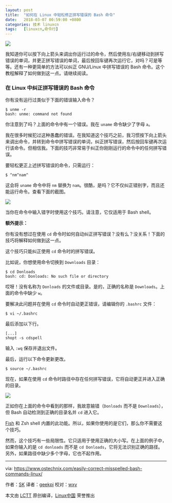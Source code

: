 ```yaml
---
layout: post
title:	"如何在 Linux 中轻松修正拼写错误的 Bash 命令"
date:	2018-03-07 00:59:00 +0800 
categories:	技术 linuxcn 
tags:	[linuxcn,命令行]
---
```



![](/Asserts/Images//attachment/album/201803/07/010337p5hzlcgh5tehcx5h.jpg)


我知道你可以按下向上箭头来调出你运行过的命令，然后使用左/右键移动到拼写错误的单词，并更正拼写错误的单词，最后按回车键再次运行它，对吗？可是等等。还有一种更简单的方法可以纠正 GNU/Linux 中拼写错误的 Bash 命令。这个教程解释了如何做到这一点。请继续阅读。


### 在 Linux 中纠正拼写错误的 Bash 命令


你有没有运行过类似于下面的错误输入命令？



```
$ unme -r
bash: unme: command not found

```

你注意到了吗？上面的命令中有一个错误。我在 `uname` 命令缺少了字母 `a`。


我在很多时候犯过这种愚蠢的错误。在我知道这个技巧之前，我习惯按下向上箭头来调出命令，并转到命令中拼写错误的单词，纠正拼写错误，然后按回车键再次运行该命令。但相信我。下面的技巧非常易于纠正你刚刚运行的命令中的任何拼写错误。


要轻松更正上述拼写错误的命令，只需运行：



```
$ ^nm^nam^

```

这会将 `uname` 命令中将 `nm` 替换为 `nam`。很酷，是吗？它不仅纠正错别字，而且还能运行命令。查看下面的截图。


![](/Asserts/Images//attachment/album/201803/07/005929zlifqfcc4xix7rqq.png)


当你在命令中输入错字时使用这个技巧。请注意，它仅适用于 Bash shell。


**额外提示：**


你有没有想过在使用 `cd` 命令时如何自动纠正拼写错误？没有么？没关系！下面的技巧将解释如何做到这一点。


这个技巧只能纠正使用 `cd` 命令时的拼写错误。


比如说，你想使用命令切换到 `Downloads` 目录：



```
$ cd Donloads
bash: cd: Donloads: No such file or directory

```

哎呀！没有名称为 `Donloads` 的文件或目录。是的，正确的名称是 `Downloads`。上面的命令中缺少 `w`。


要解决此问题并在使用 `cd` 命令时自动更正错误，请编辑你的 `.bashrc` 文件：



```
$ vi ~/.bashrc

```

最后添加以下行。



```
[...]
shopt -s cdspell

```

输入 `:wq` 保存并退出文件。


最后，运行以下命令更新更改。



```
$ source ~/.bashrc

```

现在，如果在使用 `cd` 命令时路径中存在任何拼写错误，它将自动更正并进入正确的目录。


![](/Asserts/Images//attachment/album/201803/07/005930zyping5511e1unzu.png)


正如你在上面的命令中看到的那样，我故意输错（`Donloads` 而不是 `Downloads`），但 Bash 自动检测到正确的目录名并 `cd` 进入它。


[Fish](https://www.ostechnix.com/install-fish-friendly-interactive-shell-linux/) 和 Zsh shell 内置的此功能。所以，如果你使用的是它们，那么你不需要这个技巧。


然而，这个技巧有一些局限性。它只适用于使用正确的大小写。在上面的例子中，如果你输入的是 `cd donloads` 而不是 `cd Donloads`，它将无法识别正确的路径。另外，如果路径中缺少多个字母，它也不起作用。




---


via: <https://www.ostechnix.com/easily-correct-misspelled-bash-commands-linux/>


作者：[SK](https://www.ostechnix.com/author/sk/) 译者：[geekpi](https://github.com/geekpi) 校对：[wxy](https://github.com/wxy)


本文由 [LCTT](https://github.com/LCTT/TranslateProject) 原创编译，[Linux中国](https://linux.cn/) 荣誉推出
